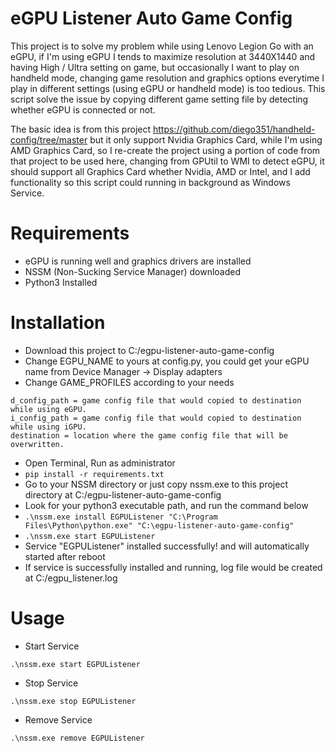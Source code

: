 
# eGPU Listener Auto Game Config
This project is to solve my problem while using Lenovo Legion Go with an eGPU, if I'm using eGPU I tends to maximize resolution at 3440X1440 and having High / Ultra setting on game, but occasionally I want to play on handheld mode, changing game resolution and graphics options everytime I play in different settings (using eGPU or handheld mode) is too tedious. This script solve the issue by copying different game setting file by detecting whether eGPU is connected or not.

The basic idea is from this project https://github.com/diego351/handheld-config/tree/master but it only support Nvidia Graphics Card, while I'm using AMD Graphics Card, so I re-create the project using a portion of code from that project to be used here, changing from GPUtil to WMI to detect eGPU, it should support all Graphics Card whether Nvidia, AMD or Intel, and I add functionality so this script could running in background as Windows Service.

# Requirements
- eGPU is running well and graphics drivers are installed
- NSSM (Non-Sucking Service Manager) downloaded
- Python3 Installed

# Installation
- Download this project to C:/egpu-listener-auto-game-config
- Change EGPU_NAME to yours at config.py, you could get your eGPU name from Device Manager -> Display adapters
- Change GAME_PROFILES according to your needs
```
d_config_path = game config file that would copied to destination while using eGPU.
i_config_path = game config file that would copied to destination while using iGPU.
destination = location where the game config file that will be overwritten.
```
- Open Terminal, Run as administrator
- `pip install -r requirements.txt`
- Go to your NSSM directory or just copy nssm.exe to this project directory at C:/egpu-listener-auto-game-config
- Look for your python3 executable path, and run the command below
- `.\nssm.exe install EGPUListener "C:\Program Files\Python\python.exe" "C:\egpu-listener-auto-game-config"`
- `.\nssm.exe start EGPUListener`
- Service "EGPUListener" installed successfully! and will automatically started after reboot
- If service is successfully installed and running, log file would be created at C:/egpu_listener.log

# Usage
- Start Service
```
.\nssm.exe start EGPUListener
```
- Stop Service
```
.\nssm.exe stop EGPUListener
```
- Remove Service
```
.\nssm.exe remove EGPUListener
```
